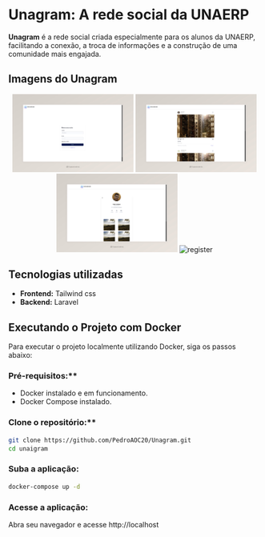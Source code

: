# Unagram: A rede social da UNAERP

**Unagram** é a rede social criada especialmente para os alunos da UNAERP, facilitando a conexão, a troca de informações e a construção de uma comunidade mais engajada.

## Imagens do Unagram

<p align="center">
 <img src="https://github.com/PedroAOC20/Unagram/blob/main/.github/images/01.jpeg?raw=true" alt="register" border="0" width="48%" heigth="18%">
 <img src="https://github.com/PedroAOC20/Unagram/blob/main/.github/images/03.jpeg?raw=true" alt="register" border="0" width="48%" heigth="18%">
 
 <img src="https://github.com/PedroAOC20/Unagram/blob/main/.github/images/02.jpeg?raw=true" alt="register" border="0" width="48%" heigth="18%">
 <img src="https://github.com/PedroAOC20/Unagram/blob/main/.github/images/04.jpeg?raw=true" alt="register" border="0" width="48%" heigth="18%">
</p>


## Tecnologias utilizadas

* **Frontend:** Tailwind css
* **Backend:** Laravel

## Executando o Projeto com Docker

Para executar o projeto localmente utilizando Docker, siga os passos abaixo:

### Pré-requisitos:**
  * Docker instalado e em funcionamento.
  * Docker Compose instalado.

### Clone o repositório:**
  ```bash
  git clone https://github.com/PedroAOC20/Unagram.git
  cd unaigram
  ```

### Suba a aplicação:

  ```bash
  docker-compose up -d
  ```

### Acesse a aplicação:
Abra seu navegador e acesse http://localhost
